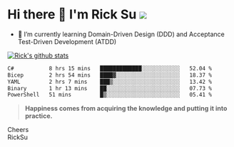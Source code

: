# Hi there 👋 I'm Rick Su ![](https://komarev.com/ghpvc/?username=ricksu978)
<!--
**ricksu978/ricksu978** is a ✨ _special_ ✨ repository because its `README.md` (this file) appears on your GitHub profile.

Here are some ideas to get you started:

- 🔭 I’m currently working on ...
-->
- 🌱 I’m currently learning Domain-Driven Design (DDD) and Acceptance Test-Driven Development (ATDD)
<!--
- 👯 I’m looking to collaborate on ...
- 🤔 I’m looking for help with ...
- 💬 Ask me about ...
- 📫 How to reach me: ...
- 😄 Pronouns: ...
- ⚡ Fun fact: ...
-->
[![Rick's github stats](https://github-readme-stats.vercel.app/api?username=ricksu978&theme=dark)](https://github.com/ricksu978/ricksu978)

<!--START_SECTION:waka-->

```txt
C#           8 hrs 15 mins   █████████████░░░░░░░░░░░░   52.04 %
Bicep        2 hrs 54 mins   ████▓░░░░░░░░░░░░░░░░░░░░   18.37 %
YAML         2 hrs 7 mins    ███▒░░░░░░░░░░░░░░░░░░░░░   13.42 %
Binary       1 hr 13 mins    ██░░░░░░░░░░░░░░░░░░░░░░░   07.73 %
PowerShell   51 mins         █▒░░░░░░░░░░░░░░░░░░░░░░░   05.41 %
```

<!--END_SECTION:waka-->

> **Happiness comes from acquiring the knowledge and putting it into practice.**

Cheers  
RickSu 
